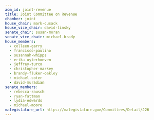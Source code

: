```yaml
---
aom_id: joint-revenue
title: Joint Committee on Revenue
chamber: joint
house_chair: mark-cusack
house_vice_chair: david-linsky
senate_chair: susan-moran
senate_vice_chair: michael-brady
house_members:
  - colleen-garry
  - francisco-paulino
  - susannah-whipps
  - erika-uyterhoeven
  - jeffrey-turco
  - christopher-markey
  - brandy-fluker-oakley
  - michael-soter
  - david-muradian
senate_members:
  - rebecca-rausch
  - ryan-fattman
  - lydia-edwards
  - michael-moore
malegislature_url: https://malegislature.gov/Committees/Detail/J26
---
```

